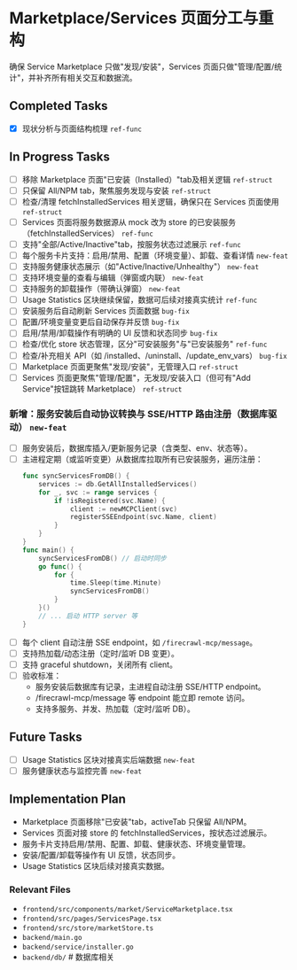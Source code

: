 # Marketplace/Services 页面分工与重构

确保 Service Marketplace 只做"发现/安装"，Services 页面只做"管理/配置/统计"，并补齐所有相关交互和数据流。

## Completed Tasks
- [x] 现状分析与页面结构梳理 `ref-func`

## In Progress Tasks
- [ ] 移除 Marketplace 页面"已安装（Installed）"tab及相关逻辑 `ref-struct`
- [ ] 只保留 All/NPM tab，聚焦服务发现与安装 `ref-struct`
- [ ] 检查/清理 fetchInstalledServices 相关逻辑，确保只在 Services 页面使用 `ref-struct`
- [ ] Services 页面将服务数据源从 mock 改为 store 的已安装服务（fetchInstalledServices） `ref-func`
- [ ] 支持"全部/Active/Inactive"tab，按服务状态过滤展示 `ref-func`
- [ ] 每个服务卡片支持：启用/禁用、配置（环境变量）、卸载、查看详情 `new-feat`
- [ ] 支持服务健康状态展示（如"Active/Inactive/Unhealthy"） `new-feat`
- [ ] 支持环境变量的查看与编辑（弹窗或内联） `new-feat`
- [ ] 支持服务的卸载操作（带确认弹窗） `new-feat`
- [ ] Usage Statistics 区块继续保留，数据可后续对接真实统计 `ref-func`
- [ ] 安装服务后自动刷新 Services 页面数据 `bug-fix`
- [ ] 配置/环境变量变更后自动保存并反馈 `bug-fix`
- [ ] 启用/禁用/卸载操作有明确的 UI 反馈和状态同步 `bug-fix`
- [ ] 检查/优化 store 状态管理，区分"可安装服务"与"已安装服务" `ref-func`
- [ ] 检查/补充相关 API（如 /installed、/uninstall、/update_env_vars） `bug-fix`
- [ ] Marketplace 页面更聚焦"发现/安装"，无管理入口 `ref-struct`
- [ ] Services 页面更聚焦"管理/配置"，无发现/安装入口（但可有"Add Service"按钮跳转 Marketplace） `ref-struct`

### 新增：服务安装后自动协议转换与 SSE/HTTP 路由注册（数据库驱动） `new-feat`
- [ ] 服务安装后，数据库插入/更新服务记录（含类型、env、状态等）。
- [ ] 主进程定期（或监听变更）从数据库拉取所有已安装服务，遍历注册：
  ```go
  func syncServicesFromDB() {
      services := db.GetAllInstalledServices()
      for _, svc := range services {
          if !isRegistered(svc.Name) {
              client := newMCPClient(svc)
              registerSSEEndpoint(svc.Name, client)
          }
      }
  }
  func main() {
      syncServicesFromDB() // 启动时同步
      go func() {
          for {
              time.Sleep(time.Minute)
              syncServicesFromDB()
          }
      }()
      // ... 启动 HTTP server 等
  }
  ```
- [ ] 每个 client 自动注册 SSE endpoint，如 `/firecrawl-mcp/message`。
- [ ] 支持热加载/动态注册（定时/监听 DB 变更）。
- [ ] 支持 graceful shutdown，关闭所有 client。
- [ ] 验收标准：
  - 服务安装后数据库有记录，主进程自动注册 SSE/HTTP endpoint。
  - /firecrawl-mcp/message 等 endpoint 能立即 remote 访问。
  - 支持多服务、并发、热加载（定时/监听 DB）。

## Future Tasks
- [ ] Usage Statistics 区块对接真实后端数据 `new-feat`
- [ ] 服务健康状态与监控完善 `new-feat`

## Implementation Plan
- Marketplace 页面移除"已安装"tab，activeTab 只保留 All/NPM。
- Services 页面对接 store 的 fetchInstalledServices，按状态过滤展示。
- 服务卡片支持启用/禁用、配置、卸载、健康状态、环境变量管理。
- 安装/配置/卸载等操作有 UI 反馈，状态同步。
- Usage Statistics 区块后续对接真实数据。

### Relevant Files
- `frontend/src/components/market/ServiceMarketplace.tsx`
- `frontend/src/pages/ServicesPage.tsx`
- `frontend/src/store/marketStore.ts`
- `backend/main.go`
- `backend/service/installer.go`
- `backend/db/`  # 数据库相关 